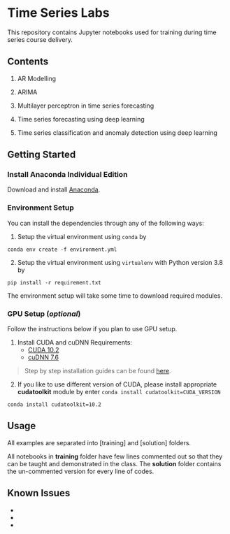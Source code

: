 # Time Series Labs
This repository contains Jupyter notebooks used for training during time series course delivery.
## Contents

1. AR Modelling

2. ARIMA

3. Multilayer perceptron in time series forecasting

4. Time series forecasting using deep learning

5. Time series classification and anomaly detection using deep learning

## Getting Started

### Install Anaconda Individual Edition

Download and install [Anaconda](https://www.anaconda.com/products/individual).

### Environment Setup

You can install the dependencies through any of the following ways:

1. Setup the virtual environment using `conda` by

```
conda env create -f environment.yml
```

2. Setup the virtual environment using `virtualenv` with Python version 3.8 by

```
pip install -r requirement.txt
```

The environment setup will take some time to download required modules.

### GPU Setup (__*optional*__)
Follow the instructions below if you plan to use GPU setup.
1. Install CUDA and cuDNN
    Requirements:
   -  [CUDA 10.2](https://developer.nvidia.com/cuda-10.2-download-archive)
   -  [cuDNN 7.6](https://developer.nvidia.com/rdp/cudnn-archive)
   
> Step by step installation guides can be found [here](https://docs.nvidia.com/deeplearning/cudnn/archives/cudnn_765/cudnn-install/index.html#install-windows).

2. If you like to use different version of CUDA, please install appropriate **cudatoolkit** module by enter `conda install cudatoolkit=CUDA_VERSION`

```
conda install cudatoolkit=10.2
```

## Usage
All examples are separated into [training] and [solution] folders.

All notebooks in **training** folder have few lines commented out so that they can be taught and demonstrated in the class. The **solution** folder contains the un-commented version for every line of codes.

## Known Issues
- 
-
-